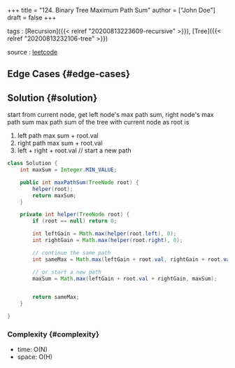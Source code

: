 +++
title = "124. Binary Tree Maximum Path Sum"
author = ["John Doe"]
draft = false
+++

tags
: [Recursion]({{< relref "20200813223609-recursive" >}}), [Tree]({{< relref "20200813232106-tree" >}})

source
: [leetcode](https://leetcode.com/problems/binary-tree-maximum-path-sum/)


## Edge Cases {#edge-cases}


## Solution {#solution}

start from current node, get left node's max path sum, right node's max path sum
max path sum of the tree with current node as root is

1.  left path max sum + root.val
2.  right path max sum + root.val
3.  left + right + root.val  // start a new path

<!--listend-->

```java
class Solution {
    int maxSum = Integer.MIN_VALUE;

    public int maxPathSum(TreeNode root) {
        helper(root);
        return maxSum;
    }

    private int helper(TreeNode root) {
        if (root == null) return 0;

        int leftGain = Math.max(helper(root.left), 0);
        int rightGain = Math.max(helper(root.right), 0);

        // continue the same path
        int sameMax = Math.max(leftGain + root.val, rightGain + root.val);

        // or start a new path
        maxSum = Math.max(leftGain + root.val + rightGain, maxSum);


        return sameMax;
    }

}
```


### Complexity {#complexity}

-   time: O(N)
-   space: O(H)
